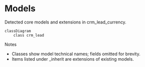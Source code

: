 # Models

Detected core models and extensions in crm_lead_currency.

```mermaid
classDiagram
    class crm_lead
```

Notes
- Classes show model technical names; fields omitted for brevity.
- Items listed under _inherit are extensions of existing models.
